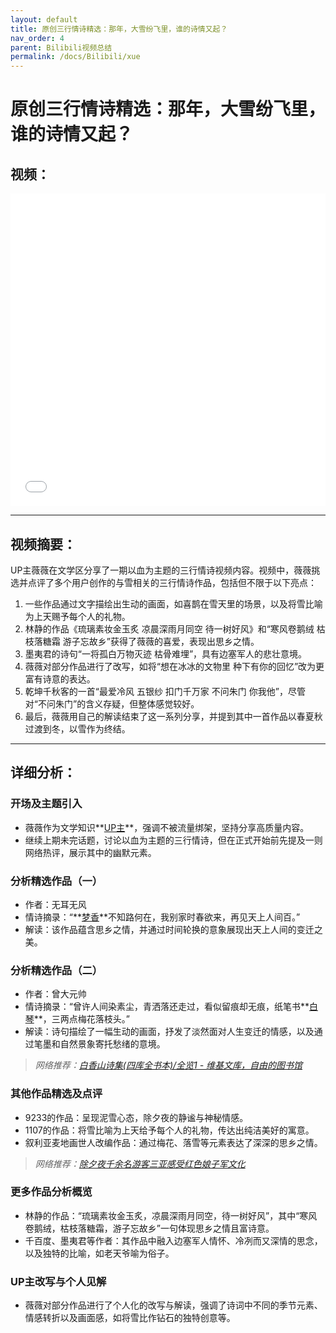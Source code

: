 ```yaml
---
layout: default
title: 原创三行情诗精选：那年，大雪纷飞里，谁的诗情又起？
nav_order: 4
parent: Bilibili视频总结
permalink: /docs/Bilibili/xue
---
```



# 原创三行情诗精选：那年，大雪纷飞里，谁的诗情又起？

## 视频：

<iframe src="//player.bilibili.com/player.html?aid=623717179&bvid=BV1VA4m137sV&cid=1447301564&page=1&high_quality=1"  width="100%" height="500" scrolling="no" border="0" frameborder="no" framespacing="0" allowfullscreen="true"> </iframe>

---

## 视频摘要：

UP主薇薇在文学区分享了一期以血为主题的三行情诗视频内容。视频中，薇薇挑选并点评了多个用户创作的与雪相关的三行情诗作品，包括但不限于以下亮点：

1. 一些作品通过文字描绘出生动的画面，如喜鹊在雪天里的场景，以及将雪比喻为上天赐予每个人的礼物。
2. 林静的作品《琉璃素妆金玉炙 凉晨深雨月同空 待一树好风》和“寒风卷鹅绒 枯枝落糖霜 游子忘故乡”获得了薇薇的喜爱，表现出思乡之情。
3. 墨夷君的诗句“一将孤白万物灭迹 枯骨难埋”，具有边塞军人的悲壮意境。
4. 薇薇对部分作品进行了改写，如将“想在冰冰的文物里 种下有你的回忆”改为更富有诗意的表达。
5. 乾坤千秋客的一首“最爱冷风 五银纱 扣门千万家 不问朱门 你我他”，尽管对“不问朱门”的含义存疑，但整体感觉较好。
6. 最后，薇薇用自己的解读结束了这一系列分享，并提到其中一首作品以春夏秋过渡到冬，以雪作为终结。

---

## 详细分析：

### 开场及主题引入
- 薇薇作为文学知识**[UP主](https://zh.wikipedia.org/w/index.php?title=Up%E4%B8%BB&spm=5176.28103460.0.0.55503f99pZxkyY)**，强调不被流量绑架，坚持分享高质量内容。
- 继续上期未完话题，讨论以血为主题的三行情诗，但在正式开始前先提及一则网络热评，展示其中的幽默元素。

### 分析精选作品（一）
- 作者：无耳无风
- 情诗摘录：“**[梦香](https://zh.wikipedia.org/w/index.php?search=%E6%A2%A6%E9%A6%99)**不知路何在，我别家时春欲来，再见天上人间百。”
- 解读：该作品蕴含思乡之情，并通过时间轮换的意象展现出天上人间的变迁之美。

### 分析精选作品（二）
- 作者：曾大元帅
- 情诗摘录：“曾许人间染素尘，青洒落还走过，看似留痕却无痕，纸笔书**[白琴](https://zh.wikipedia.org/w/index.php?search=%E6%A2%A6%E9%A6%99)**，三两点梅花落枝头。”
- 解读：诗句描绘了一幅生动的画面，抒发了淡然面对人生变迁的情感，以及通过笔墨和自然景象寄托愁绪的意境。
> *网络推荐：[白香山诗集(四库全书本)/全览1 - 维基文库，自由的图书馆](https://zh.wikisource.org/zh-hans/%E7%99%BD%E9%A6%99%E5%B1%B1%E8%A9%A9%E9%9B%86_(%E5%9B%9B%E5%BA%AB%E5%85%A8%E6%9B%B8%E6%9C%AC)/%E5%85%A8%E8%A6%BD1)*

### 其他作品精选及点评
- 9233的作品：呈现泥雪心态，除夕夜的静谧与神秘情感。
- 1107的作品：将雪比喻为上天给予每个人的礼物，传达出纯洁美好的寓意。
- 叙利亚麦地画世人改编作品：通过梅花、落雪等元素表达了深深的思乡之情。

> *网络推荐：[除夕夜千余名游客三亚感受红色娘子军文化](http://m.xinhuanet.com/hq/2019-02/06/c_1124089621.htm)*


### 更多作品分析概览
- 林静的作品：“琉璃素妆金玉炙，凉晨深雨月同空，待一树好风”，其中“寒风卷鹅绒，枯枝落糖霜，游子忘故乡”一句体现思乡之情且富诗意。
- 千百度、墨夷君等作者：其作品中融入边塞军人情怀、冷冽而又深情的思念，以及独特的比喻，如老天爷喻为俗子。

### UP主改写与个人见解
- 薇薇对部分作品进行了个人化的改写与解读，强调了诗词中不同的季节元素、情感转折以及画面感，如将雪比作钻石的独特创意等。



